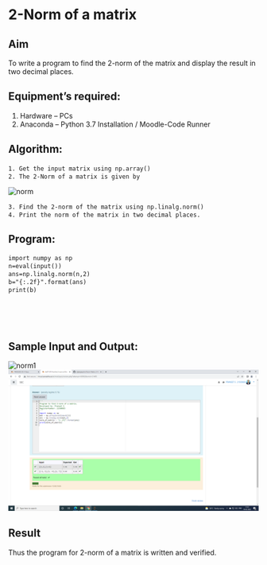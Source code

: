 # 2-Norm of a matrix
## Aim
To write a program to find the 2-norm of the matrix and display the result in two decimal places.
## Equipment’s required:
1.	Hardware – PCs
2.	Anaconda – Python 3.7 Installation / Moodle-Code Runner
## Algorithm:
	1. Get the input matrix using np.array()
	2. The 2-Norm of a matrix is given by 
![norm](./normeqn1.jpg)
    
    3. Find the 2-norm of the matrix using np.linalg.norm()
	4. Print the norm of the matrix in two decimal places.
## Program:
```
import numpy as np
n=eval(input())
ans=np.linalg.norm(n,2)
b="{:.2f}".format(ans)
print(b)





```
## Sample Input and Output:
![norm1](./input.jpg)
![output](./3.png)

## Result
Thus the program for 2-norm of a matrix is written and verified.
